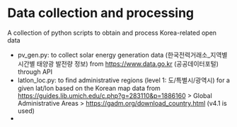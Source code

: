 # Data collection and processing 

A collection of python scripts to obtain and process Korea-related open data

- pv_gen.py: to collect solar energy generation data (한국전력거래소_지역별 시간별 태양광 발전량 정보) from https://www.data.go.kr (공공데이터포털) through API
- latlon_loc.py: to find administrative regions (level 1: 도/특별시/광역시) for a given lat/lon based on the Korean map data from https://guides.lib.umich.edu/c.php?g=283110&p=1886160 > Global Administrative Areas > https://gadm.org/download_country.html (v4.1 is used)
- 
